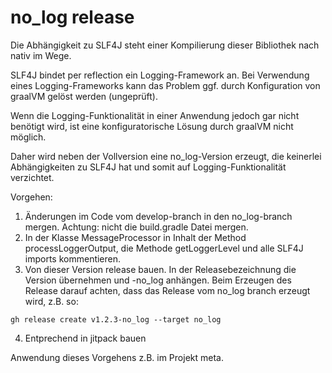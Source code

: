 # no_log release

Die Abhängigkeit zu SLF4J steht einer Kompilierung dieser Bibliothek
nach nativ im Wege.

SLF4J bindet per reflection ein Logging-Framework an. Bei Verwendung
eines Logging-Frameworks kann das Problem ggf. durch Konfiguration
von graalVM gelöst werden (ungeprüft).

Wenn die Logging-Funktionalität in einer Anwendung jedoch gar nicht
benötigt wird, ist eine konfiguratorische Lösung durch graalVM nicht
möglich.

Daher wird neben der Vollversion eine no_log-Version erzeugt, die
keinerlei Abhängigkeiten zu SLF4J hat und somit auf Logging-Funktionalität
verzichtet.

Vorgehen:

1. Änderungen im Code vom develop-branch in den no_log-branch mergen.
Achtung: nicht die build.gradle Datei mergen.
2. In der Klasse MessageProcessor in Inhalt der Method processLoggerOutput,
die Methode getLoggerLevel und alle SLF4J imports kommentieren.
3. Von dieser Version release bauen. In der Releasebezeichnung die
Version übernehmen und -no_log anhängen. Beim Erzeugen des Release
darauf achten, dass das Release vom no_log branch erzeugt wird, z.B. so:
```
gh release create v1.2.3-no_log --target no_log
```
4. Entprechend in jitpack bauen

Anwendung dieses Vorgehens z.B. im Projekt meta.